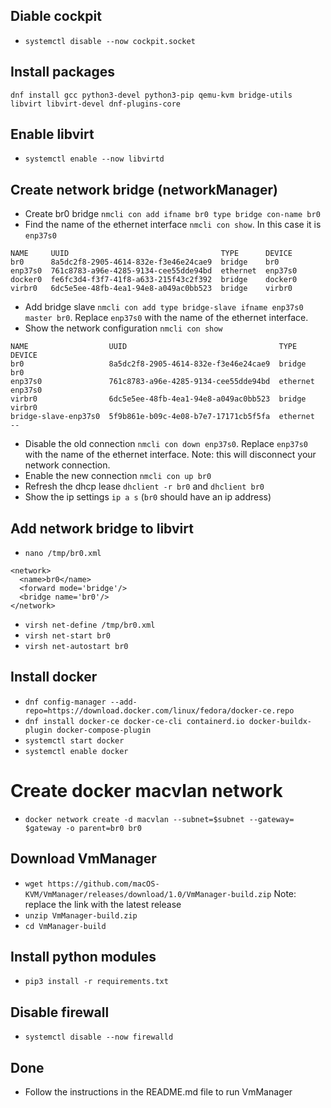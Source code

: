 ## Diable cockpit
- ``systemctl disable --now cockpit.socket``

## Install packages
```dnf install gcc python3-devel python3-pip qemu-kvm bridge-utils libvirt libvirt-devel dnf-plugins-core```

## Enable libvirt
- ``systemctl enable --now libvirtd``

## Create network bridge (networkManager)
- Create br0 bridge ``nmcli con add ifname br0 type bridge con-name br0``
- Find the name of the ethernet interface ``nmcli con show``. In this case it is ``enp37s0``
```nmcli con show
NAME     UUID                                  TYPE      DEVICE
br0      8a5dc2f8-2905-4614-832e-f3e46e24cae9  bridge    br0
enp37s0  761c8783-a96e-4285-9134-cee55dde94bd  ethernet  enp37s0
docker0  fe6fc3d4-f3f7-41f8-a633-215f43c2f392  bridge    docker0
virbr0   6dc5e5ee-48fb-4ea1-94e8-a049ac0bb523  bridge    virbr0
```
- Add bridge slave ``nmcli con add type bridge-slave ifname enp37s0 master br0``. Replace ``enp37s0`` with the name of the ethernet interface.
- Show the network configuration ``nmcli con show``
```nmcli con show
NAME                  UUID                                  TYPE      DEVICE
br0                   8a5dc2f8-2905-4614-832e-f3e46e24cae9  bridge    br0
enp37s0               761c8783-a96e-4285-9134-cee55dde94bd  ethernet  enp37s0
virbr0                6dc5e5ee-48fb-4ea1-94e8-a049ac0bb523  bridge    virbr0
bridge-slave-enp37s0  5f9b861e-b09c-4e08-b7e7-17171cb5f5fa  ethernet  --
```
- Disable the old connection ``nmcli con down enp37s0``. Replace ``enp37s0`` with the name of the ethernet interface. Note: this will disconnect your network connection.
- Enable the new connection ``nmcli con up br0``
- Refresh the dhcp lease ``dhclient -r br0`` and ``dhclient br0``
- Show the ip settings ``ip a s`` (``br0`` should have an ip address) 

## Add network bridge to libvirt
- ``nano /tmp/br0.xml``
``` 
<network>
  <name>br0</name>
  <forward mode='bridge'/>
  <bridge name='br0'/>
</network>
```
- ``virsh net-define /tmp/br0.xml``
- ``virsh net-start br0``
- ``virsh net-autostart br0``

## Install docker
- ``dnf config-manager --add-repo=https://download.docker.com/linux/fedora/docker-ce.repo``
- ``dnf install docker-ce docker-ce-cli containerd.io docker-buildx-plugin docker-compose-plugin``
- ``systemctl start docker``
- ``systemctl enable docker``

# Create docker macvlan network
- ``docker network create -d macvlan --subnet=$subnet --gateway= $gateway -o parent=br0 br0``

## Download VmManager
- ``wget https://github.com/macOS-KVM/VmManager/releases/download/1.0/VmManager-build.zip``
Note: replace the link with the latest release
- ``unzip VmManager-build.zip``
- ``cd VmManager-build``

## Install python modules
- ``pip3 install -r requirements.txt``

## Disable firewall
- ``systemctl disable --now firewalld``

## Done
- Follow the instructions in the README.md file to run VmManager